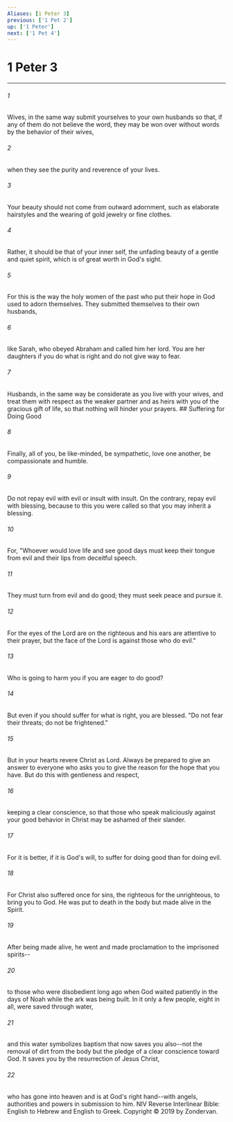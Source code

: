 ```yaml
---
Aliases: [1 Peter 3]
previous: ['1 Pet 2']
up: ['1 Peter']
next: ['1 Pet 4']
---
```

# 1 Peter 3

***


###### 1 
Wives, in the same way submit yourselves to your own husbands so that, if any of them do not believe the word, they may be won over without words by the behavior of their wives, 

###### 2 
when they see the purity and reverence of your lives. 

###### 3 
Your beauty should not come from outward adornment, such as elaborate hairstyles and the wearing of gold jewelry or fine clothes. 

###### 4 
Rather, it should be that of your inner self, the unfading beauty of a gentle and quiet spirit, which is of great worth in God's sight. 

###### 5 
For this is the way the holy women of the past who put their hope in God used to adorn themselves. They submitted themselves to their own husbands, 

###### 6 
like Sarah, who obeyed Abraham and called him her lord. You are her daughters if you do what is right and do not give way to fear. 

###### 7 
Husbands, in the same way be considerate as you live with your wives, and treat them with respect as the weaker partner and as heirs with you of the gracious gift of life, so that nothing will hinder your prayers. ## Suffering for Doing Good 

###### 8 
Finally, all of you, be like-minded, be sympathetic, love one another, be compassionate and humble. 

###### 9 
Do not repay evil with evil or insult with insult. On the contrary, repay evil with blessing, because to this you were called so that you may inherit a blessing. 

###### 10 
For, "Whoever would love life and see good days must keep their tongue from evil and their lips from deceitful speech. 

###### 11 
They must turn from evil and do good; they must seek peace and pursue it. 

###### 12 
For the eyes of the Lord are on the righteous and his ears are attentive to their prayer, but the face of the Lord is against those who do evil." 

###### 13 
Who is going to harm you if you are eager to do good? 

###### 14 
But even if you should suffer for what is right, you are blessed. "Do not fear their threats; do not be frightened." 

###### 15 
But in your hearts revere Christ as Lord. Always be prepared to give an answer to everyone who asks you to give the reason for the hope that you have. But do this with gentleness and respect, 

###### 16 
keeping a clear conscience, so that those who speak maliciously against your good behavior in Christ may be ashamed of their slander. 

###### 17 
For it is better, if it is God's will, to suffer for doing good than for doing evil. 

###### 18 
For Christ also suffered once for sins, the righteous for the unrighteous, to bring you to God. He was put to death in the body but made alive in the Spirit. 

###### 19 
After being made alive, he went and made proclamation to the imprisoned spirits-- 

###### 20 
to those who were disobedient long ago when God waited patiently in the days of Noah while the ark was being built. In it only a few people, eight in all, were saved through water, 

###### 21 
and this water symbolizes baptism that now saves you also--not the removal of dirt from the body but the pledge of a clear conscience toward God. It saves you by the resurrection of Jesus Christ, 

###### 22 
who has gone into heaven and is at God's right hand--with angels, authorities and powers in submission to him. NIV Reverse Interlinear Bible: English to Hebrew and English to Greek. Copyright © 2019 by Zondervan.
